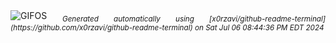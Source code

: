 <div align="justify">
<picture>
    <source media="(prefers-color-scheme: dark)" srcset="https://i.ibb.co/WGq4g90/output-gif.gif">
    <source media="(prefers-color-scheme: light)" srcset="https://i.ibb.co/WGq4g90/output-gif.gif">
    <img alt="GIFOS" src="https://i.ibb.co/WGq4g90/output-gif.gif">
</picture>
<sub><i>Generated automatically using [x0rzavi/github-readme-terminal](https://github.com/x0rzavi/github-readme-terminal) on Sat Jul 06 08:44:36 PM EDT 2024</i></sub>
</div>

<!--  -->